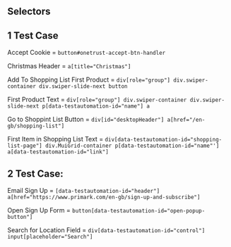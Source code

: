 ## Selectors

## 1 Test Case
Accept Cookie = `button#onetrust-accept-btn-handler`

Christmas Header = `a[title="Christmas"]`

Add To Shopping List First Product = `div[role="group"] div.swiper-container div.swiper-slide-next button`

First Product Text = `div[role="group"] div.swiper-container div.swiper-slide-next p[data-testautomation-id="name"] a`

Go to Shoppint List Button = `div[id="desktopHeader"] a[href="/en-gb/shopping-list"]`

First Item in Shopping List Text = `div[data-testautomation-id="shopping-list-page"] div.MuiGrid-container p[data-testautomation-id="name"'] a[data-testautomation-id="link"]`

## 2 Test Case:

Email Sign Up = `[data-testautomation-id="header"] a[href="https://www.primark.com/en-gb/sign-up-and-subscribe"]`

Open Sign Up Form = `button[data-testautomation-id="open-popup-button"]`

Search for Location Field = `div[data-testautomation-id="control"] input[placeholder="Search"]`
